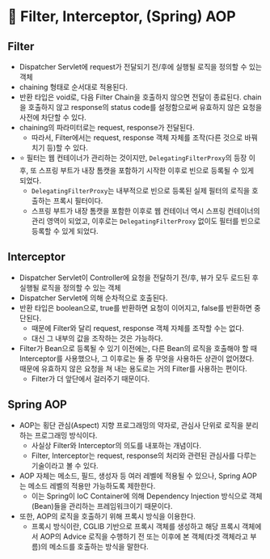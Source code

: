 # 🍃 Filter, Interceptor, (Spring) AOP

## Filter

- Dispatcher Servlet에 request가 전달되기 전/후에 실행될 로직을 정의할 수 있는 객체
- chaining 형태로 순서대로 적용된다.
- 반환 타입은 void로, 다음 Filter Chain을 호출하지 않으면 전달이 종료된다. chain을 호출하지 않고 response의 status code를 설정함으로써 유효하지 않은 요청을 사전에 차단할 수 있다.
- chaining의 파라미터로는 request, response가 전달된다.
    - 따라서, Filter에서는 request, response 객체 자체를 조작(다른 것으로 바꿔치기 등)할 수 있다.
- ⭐ 필터는 웹 컨테이너가 관리하는 것이지만, `DelegatingFilterProxy`의 등장 이후, 또 스프링 부트가 내장 톰캣을 포함하기 시작한 이후로 빈으로 등록될 수 있게 되었다.
    - `DelegatingFilterProxy`는 내부적으로 빈으로 등록된 실제 필터의 로직을 호출하는 프록시 필터이다.
    - 스프링 부트가 내장 톰캣을 포함한 이후로 웹 컨테이너 역시 스프링 컨테이너의 관리 영역이 되었고, 이후로는 `DelegatingFilterProxy` 없이도 필터를 빈으로 등록할 수 있게 되었다.

## Interceptor

- Dispatcher Servlet이 Controller에 요청을 전달하기 전/후, 뷰가 모두 로드된 후 실행될 로직을 정의할 수 있는 객체
- Dispatcher Servlet에 의해 순차적으로 호출된다.
- 반환 타입은 boolean으로, true를 반환하면 요청이 이어지고, false를 반환하면 중단된다.
    - 때문에 Filter와 달리 request, response 객체 자체를 조작할 수는 없다.
    - 대신 그 내부의 값을 조작하는 것은 가능하다.
- Filter가 Bean으로 등록될 수 있기 이전에는, 다른 Bean의 로직을 호출해야 할 때 Interceptor를 사용했으나, 그 이후로는 둘 중 무엇을 사용하든 상관이 없어졌다. 때문에 유효하지 않은 요청을 쳐 내는 용도로는 거의 Filter를 사용하는 편이다.
    - Filter가 더 앞단에서 걸러주기 때문이다.

## Spring AOP

- AOP는 횡단 관심(Aspect) 지향 프로그래밍의 약자로, 관심사 단위로 로직을 분리하는 프로그래밍 방식이다.
    - 사실상 Filter와 Interceptor의 의도를 내포하는 개념이다.
    - Filter, Interceptor는 request, response의 처리와 관련된 관심사를 다루는 기술이라고 볼 수 있다.
- AOP 자체는 메소드, 필드, 생성자 등 여러 레벨에 적용될 수 있으나, Spring AOP는 메소드 레벨의 적용만 가능하도록 제한한다.
    - 이는 Spring이 IoC Container에 의해 Dependency Injection 방식으로 객체(Bean)들을 관리하는 프레임워크이기 때문이다.
- 또한, AOP의 로직을 호출하기 위해 프록시 방식을 이용한다.
    - 프록시 방식이란, CGLIB 기반으로 프록시 객체를 생성하고 해당 프록시 객체에서 AOP의 Advice 로직을 수행하기 전 또는 이후에 본 객체(타겟 객체라고 부름)의 메소드를 호출하는 방식을 말한다.